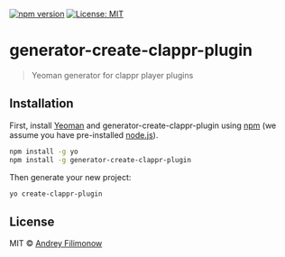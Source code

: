 [![npm version](https://badge.fury.io/js/generator-create-clappr-plugin.svg)](https://badge.fury.io/js/generator-create-clappr-plugin)
[![License: MIT](https://img.shields.io/badge/License-MIT-yellow.svg)](https://opensource.org/licenses/MIT)

# generator-create-clappr-plugin

> Yeoman generator for clappr player plugins

## Installation

First, install [Yeoman](http://yeoman.io) and generator-create-clappr-plugin using [npm](https://www.npmjs.com/) (we assume you have pre-installed [node.js](https://nodejs.org/)).

```bash
npm install -g yo
npm install -g generator-create-clappr-plugin
```

Then generate your new project:

```bash
yo create-clappr-plugin
```

## License

MIT © [Andrey Filimonow]()


[npm-image]: https://badge.fury.io/js/generator-create-clappr-plugin.svg
[npm-url]: https://npmjs.org/package/generator-create-clappr-plugin
[travis-image]: https://travis-ci.org/andrefilimono/generator-create-clappr-plugin.svg?branch=master
[travis-url]: https://travis-ci.org/andrefilimono/generator-create-clappr-plugin
[daviddm-image]: https://david-dm.org/andrefilimono/generator-create-clappr-plugin.svg?theme=shields.io
[daviddm-url]: https://david-dm.org/andrefilimono/generator-create-clappr-plugin
[coveralls-image]: https://coveralls.io/repos/andrefilimono/generator-create-clappr-plugin/badge.svg
[coveralls-url]: https://coveralls.io/r/andrefilimono/generator-create-clappr-plugin
